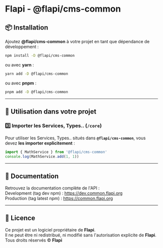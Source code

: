 # Flapi - @flapi/cms-common

## 📦 Installation

Ajoutez **@flapi/cms-common** à votre projet en tant que dépendance de développement :

```bash
npm install -D @flapi/cms-common
```

ou avec **yarn** :

```bash
yarn add -D @flapi/cms-common
```

ou avec **pnpm** :

```bash
pnpm add -D @flapi/cms-common
```

---

## 🚀 Utilisation dans votre projet

### 3️⃣ Importer les Services, Types.. (`/core`)

Pour utiliser les Services, Types.. situés dans **`@flapi/cms-common`**, vous devez **les importer explicitement** :

```ts
import { MathService } from '@flapi/cms-common'
console.log(MathService.add(1, 1))
```

---

## 📖 Documentation

Retrouvez la documentation complète de l'API : <br />
Development (tag dev npm) : https://dev.common.flapi.org <br />
Production (tag latest npm) : https://common.flapi.org

---

## 📜 Licence

Ce projet est un logiciel propriétaire de **Flapi**.  
Il ne peut être ni redistribué, ni modifié sans l'autorisation explicite de **Flapi**.  
Tous droits réservés © **Flapi**

